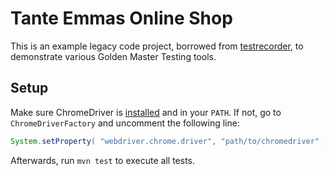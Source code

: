 # Tante Emmas Online Shop

This is an example legacy code project, borrowed from [testrecorder](http://testrecorder.amygdalum.net/), to demonstrate various Golden Master Testing tools.

## Setup

Make sure ChromeDriver is [installed](http://chromedriver.chromium.org/downloads/) and in your `PATH`. If not, go to `ChromeDriverFactory` and uncomment the following line:

```java
System.setProperty( "webdriver.chrome.driver", "path/to/chromedriver" );
```

Afterwards, run `mvn test` to execute all tests.
